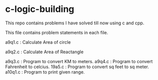 # c-logic-building
This repo contains problems I have solved till now using c and cpp.

This file contains problem statements in each file.

a9q1.c      : Calculate Area of circle

a9q2.c      : Calculate Area of Reactangle

a9q3.c      : Program to convert KM to meters.
a9q4.c      : Program to convert Fahrenheit to celcius.
19a5.c      : Program to convert sq feet to sq meter.
a10q1.c     : Program to print given range.
